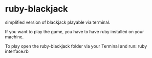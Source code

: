 # ruby-blackjack
simplified version of blackjack playable via terminal.

If you want to play the game, you have to have ruby installed on your machine.

To play open the ruby-blackjack folder via your Terminal and run: ruby interface.rb


